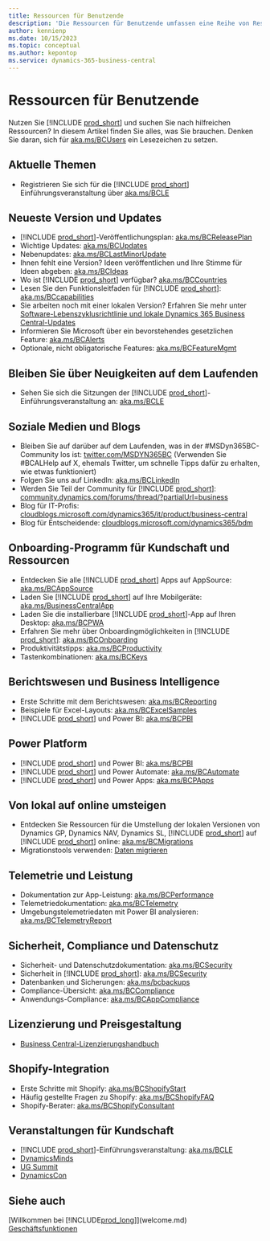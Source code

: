 ```yaml
---
title: Ressourcen für Benutzende
description: 'Die Ressourcen für Benutzende umfassen eine Reihe von Ressourcen, Diensten und Tools zur Verwendung von Microsoft Dynamics 365 Business Central.'
author: kennienp
ms.date: 10/15/2023
ms.topic: conceptual
ms.author: kepontop
ms.service: dynamics-365-business-central
---
```


# Ressourcen für Benutzende

Nutzen Sie [!INCLUDE [prod_short](includes/prod_short.md)] und suchen Sie nach hilfreichen Ressourcen? In diesem Artikel finden Sie alles, was Sie brauchen. Denken Sie daran, sich für [aka.ms/BCUsers](https://aka.ms/BCUsers) ein Lesezeichen zu setzen.

## Aktuelle Themen

- Registrieren Sie sich für die [!INCLUDE [prod_short](includes/prod_short.md)] Einführungsveranstaltung über [aka.ms/BCLE](https://aka.ms/BCLE)

## Neueste Version und Updates  

- [!INCLUDE [prod_short](includes/prod_short.md)]-Veröffentlichungsplan: [aka.ms/BCReleasePlan](https://aka.ms/BCReleasePlan) 
- Wichtige Updates: [aka.ms/BCUpdates](https://aka.ms/BCUpdates)
- Nebenupdates: [aka.ms/BCLastMinorUpdate](https://aka.ms/BCLastMinorUpdate) 
- Ihnen fehlt eine Version? Ideen veröffentlichen und Ihre Stimme für Ideen abgeben: [aka.ms/BCIdeas](https://aka.ms/BCIdeas) 
- Wo ist [!INCLUDE [prod_short](includes/prod_short.md)] verfügbar? [aka.ms/BCCountries](https://aka.ms/BCCountries)
- Lesen Sie den Funktionsleitfaden für [!INCLUDE [prod_short](includes/prod_short.md)]: [aka.ms/BCcapabilities](https://aka.ms/BCcapabilities)
- Sie arbeiten noch mit einer lokalen Version? Erfahren Sie mehr unter [Software-Lebenszyklusrichtlinie und lokale Dynamics 365 Business Central-Updates](/dynamics365/business-central/dev-itpro/terms/lifecycle-policy-on-premises)
- Informieren Sie Microsoft über ein bevorstehendes gesetzlichen Feature: [aka.ms/BCAlerts](https://aka.ms/BCAlerts)
- Optionale, nicht obligatorische Features: [aka.ms/BCFeatureMgmt](https://aka.ms/BCFeatureMgmt)

## Bleiben Sie über Neuigkeiten auf dem Laufenden

- Sehen Sie sich die Sitzungen der [!INCLUDE [prod_short](includes/prod_short.md)]-Einführungsveranstaltung an: [aka.ms/BCLE](https://aka.ms/BCLE) 

## Soziale Medien und Blogs

- Bleiben Sie auf darüber auf dem Laufenden, was in der #MSDyn365BC-Community los ist: [twitter.com/MSDYN365BC](https://twitter.com/MSDYN365BC) (Verwenden Sie #BCALHelp auf X, ehemals Twitter, um schnelle Tipps dafür zu erhalten, wie etwas funktioniert) 
- Folgen Sie uns auf LinkedIn: [aka.ms/BCLinkedIn](https://aka.ms/BCLinkedIn)
- Werden Sie Teil der Community für [!INCLUDE [prod_short](includes/prod_short.md)]: [community.dynamics.com/forums/thread/?partialUrl=business](https://community.dynamics.com/forums/thread/?partialUrl=business) 
- Blog für IT-Profis: [cloudblogs.microsoft.com/dynamics365/it/product/business-central](https://cloudblogs.microsoft.com/dynamics365/it/product/business-central/)
- Blog für Entscheidende: [cloudblogs.microsoft.com/dynamics365/bdm](https://cloudblogs.microsoft.com/dynamics365/bdm)

## Onboarding-Programm für Kundschaft und Ressourcen 

- Entdecken Sie alle [!INCLUDE [prod_short](includes/prod_short.md)] Apps auf AppSource: [aka.ms/BCAppSource](https://appsource.microsoft.com/marketplace/apps?page=1&product=dynamics-365-business-central)
- Laden Sie [!INCLUDE [prod_short](includes/prod_short.md)] auf Ihre Mobilgeräte: [aka.ms/BusinessCentralApp](https://aka.ms/BusinessCentralApp)
- Laden Sie die installierbare [!INCLUDE [prod_short](includes/prod_short.md)]-App auf Ihren Desktop: [aka.ms/BCPWA](https://aka.ms/BCPWA)
- Erfahren Sie mehr über Onboardingmöglichkeiten in [!INCLUDE [prod_short](includes/prod_short.md)]: [aka.ms/BCOnboarding](https://aka.ms/bconboarding)
- Produktivitätstipps: [aka.ms/BCProductivity](https://aka.ms/BCProductivity) 
- Tastenkombinationen: [aka.ms/BCKeys](https://aka.ms/BCKeys)

## Berichtswesen und Business Intelligence

- Erste Schritte mit dem Berichtswesen: [aka.ms/BCReporting](https://aka.ms/BCReporting)
- Beispiele für Excel-Layouts: [aka.ms/BCExcelSamples](https://aka.ms/BCExcelSamples)
- [!INCLUDE [prod_short](includes/prod_short.md)] und Power BI: [aka.ms/BCPBI](https://aka.ms/BCPBI)

## Power Platform

- [!INCLUDE [prod_short](includes/prod_short.md)] und Power BI: [aka.ms/BCPBI](https://aka.ms/BCPBI)
- [!INCLUDE [prod_short](includes/prod_short.md)] und Power Automate: [aka.ms/BCAutomate](https://aka.ms/BCAutomate) 
- [!INCLUDE [prod_short](includes/prod_short.md)] und Power Apps: [aka.ms/BCPApps](https://aka.ms/BCPApps)

## Von lokal auf online umsteigen

- Entdecken Sie Ressourcen für die Umstellung der lokalen Versionen von Dynamics GP, Dynamics NAV, Dynamics SL, [!INCLUDE [prod_short](includes/prod_short.md)] auf [!INCLUDE [prod_short](includes/prod_short.md)] online: [aka.ms/BCMigrations](https://aka.ms/BCMigrations)  
- Migrationstools verwenden: [Daten migrieren](/dynamics365/business-central/dev-itpro/administration/migrate-data) 

## Telemetrie und Leistung

- Dokumentation zur App-Leistung: [aka.ms/BCPerformance](https://aka.ms/BCPerformance)
- Telemetriedokumentation: [aka.ms/BCTelemetry](https://aka.ms/BCTelemetry) 
- Umgebungstelemetriedaten mit Power BI analysieren: [aka.ms/BCTelemetryReport](https://aka.ms/BCTelemetryReport) 

## Sicherheit, Compliance und Datenschutz

- Sicherheit- und Datenschutzdokumentation: [aka.ms/BCSecurity](https://aka.ms/BCSecurity) 
- Sicherheit in [!INCLUDE [prod_short](includes/prod_short.md)]: [aka.ms/BCSecurity](https://aka.ms/BCSecurity)
- Datenbanken und Sicherungen: [aka.ms/bcbackups](https://aka.ms/BCBackups)
- Compliance-Übersicht: [aka.ms/BCCompliance](https://aka.ms/BCCompliance)
- Anwendungs-Compliance: [aka.ms/BCAppCompliance](https://aka.ms/BCAppCompliance)

## Lizenzierung und Preisgestaltung

- [Business Central-Lizenzierungshandbuch](https://go.microsoft.com/fwlink/?LinkId=866544&clcid=0x409)

## Shopify-Integration

- Erste Schritte mit Shopify: [aka.ms/BCShopifyStart](https://aka.ms/BCShopifyStart)
- Häufig gestellte Fragen zu Shopify: [aka.ms/BCShopifyFAQ](https://aka.ms/BCShopifyFAQ)
- Shopify-Berater: [aka.ms/BCShopifyConsultant](https://aka.ms/BCShopifyConsultant)

## Veranstaltungen für Kundschaft

- [!INCLUDE [prod_short](includes/prod_short.md)]-Einführungsveranstaltung: [aka.ms/BCLE](https://aka.ms/BCLE)
- [DynamicsMinds](https://www.dynamicsminds.com/)
- [UG Summit](https://www.summitna.com/)
- [DynamicsCon](https://dynamicscon.com/)

## Siehe auch

[Willkommen bei [!INCLUDE[prod_long](includes/prod_long.md)]](welcome.md)  
[Geschäftsfunktionen](across-business-functionality.md)  
